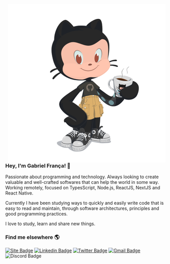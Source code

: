 <img align="right" src="https://raw.githubusercontent.com/gfgabrielfranca/gfgabrielfranca/master/assets/octocat.svg" />

### Hey, I'm Gabriel França! 👋

Passionate about programming and technology. Always looking to create valuable and well-crafted softwares that can help the world in some way. Working remotely, focused on TypesScript, Node.js, ReactJS, NextJS and React Native.

Currently I have been studying ways to quickly and easily write code that is easy to read and maintain, through software architectures, principles and good programming practices.

I love to study, learn and share new things. 

### Find me elsewhere 🌎

[![Site Badge](https://img.shields.io/badge/gabrielfranca.dev-191A1E?style=for-the-badge&logo=data:image/png;base64,iVBORw0KGgoAAAANSUhEUgAAAA0AAAAOCAYAAAD0f5bSAAAACXBIWXMAAAsTAAALEwEAmpwYAAAAAXNSR0IArs4c6QAAAARnQU1BAACxjwv8YQUAAAClSURBVHgBjZEBEcIwFEN/UTAJ4AAHwwmgAAmbk0pAQiUMB5WAhJByZWz/Uljuctfrku7118wJwJ6+01NZ2y8x0NEj/cRaUZa5eaEz2ioHjctCEqGpInqlT8mfeBMEZX8oV1ClroEeV/daNlz45NAzff5XOkIPp9+54IwQQnjQBy6vatyQCF9E/7feGggZ+inyTINtjztATNfqB68ow34YNZje/EIvDsu4K7CkzicAAAAASUVORK5CYII=&logoColor=white&link=https://gabrielfranca.dev/)](https://gabrielfranca.dev/)
[![Linkedin Badge](https://img.shields.io/badge/-Gabriel%20Fran%C3%A7a-0077b5?style=for-the-badge&logo=Linkedin&logoColor=white&link=https://www.linkedin.com/in/gabrielfrancas/)](https://www.linkedin.com/in/gabrielfrancas/)
[![Twitter Badge](https://img.shields.io/badge/-@gfgabrielfranca-1da0f1?style=for-the-badge&logo=Twitter&logoColor=white&link=https://twitter.com/gfgabrielfranca)](https://twitter.com/gfgabrielfranca)
[![Gmail Badge](https://img.shields.io/badge/-dev.gabrielfranca@gmail.com-e6514f?style=for-the-badge&logo=Gmail&logoColor=white&link=mailto:dev.gabrielfranca@gmail.com)](mailto:dev.gabrielfranca@gmail.com)
![Discord Badge](https://img.shields.io/badge/-Gabriel%20Fran%C3%A7a%230573-7289da?style=for-the-badge&logo=Discord&logoColor=white)

<!-- ### Hi there 👋 -->

<!--
**gfgabrielfranca/gfgabrielfranca** is a ✨ _special_ ✨ repository because its `README.md` (this file) appears on your GitHub profile.

Here are some ideas to get you started:

- 🔭 I’m currently working on ...
- 🌱 I’m currently learning ...
- 👯 I’m looking to collaborate on ...
- 🤔 I’m looking for help with ...
- 💬 Ask me about ...
- 📫 How to reach me: ...
- 😄 Pronouns: ...
- ⚡ Fun fact: ...
-->

